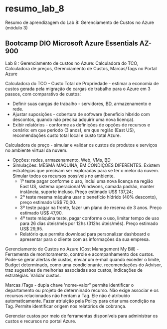 # resumo_lab_8
Resumo de aprendizagem do Lab 8: Gerenciamento de Custos no Azure (módulo 3)
## Bootcamp DIO Microsoft Azure Essentials AZ-900
Lab 8 : Gerenciamento de custos no Azure: Calculadora do TCO, Calculadora de preços, Gerenciamento de Custos, Marcas/Tags no Portal Azure

Calculadora do TCO - Custo Total de Propriedade - estimar a economia de custos gerada pela migração de cargas de trabalho para o Azure em 3 passos, com comparativo de custos:
- Definir suas cargas de trabalho - servidores, BD, armazenamento e rede.
- Ajustar suposições - cobertura de software (benefício híbrido com descontos, quando não precisa adquirir uma nova licença).
- Exibir relatórios - conforme as definições de opções de recursos e cenário: em que período (3 anos), em que região (East US), recomendações custo total local e custo total Azure.

Calculadora de preço - simular e validar os custos de produtos e serviços no ambiente virtual da nuvem. 
  - Opções: redes, armazenamento, Web, VMs, BD
- Simulações: MESMA MÁQUINA, EM CONDIÇÕES DIFERENTES. Existem estratégias que precisam ser exploradas para se ter o melor da nuvem. Simular todos os recursos possíveis no ambiente.
  - 1º teste pagar conforme o uso, inclui uma nova licença na região East US, sistema operacional Windwons, camada padrão, manter instância, suporte incluso. Preço estimado US$ 137,24;
  - 2º teste mesma máquina usar o benefício hídrido (40% desconto), preço estimado US$ 70,00.
  - 3º teste pagar na frente, fazer um plano de reserva de 3 anos. Preço estimado US$ 47,90.
  - 4º teste máquina teste, pagar conforme o uso, limitar tempo de uso para 26 dias úteis/mês por 12hs (312hs úteis/mês). Preço estimado US$ 29,95.
  - Relatório que permite download para personalizar dashboard e apresentar para o cliente com as informações da sua empresa.

Gerenciamento de Custos no Azure (Cost Management My Bill) - Ferramenta de monitoramento, controle e acompanhamento dos custos. Pode-se gerar alertas de custos, enviar um e-mail quando exceder o limite, Budget determinado, como uma condicionante. recomendações do Advisor, traz sugestões de melhorias associadas aos custos, indicações de estratégias. Validar custos.

Marcas /Tags - dupla chave 'nome-valor" permite identificar o departamento ou projeto de determinado recurso. Não exige associar e os recursos relacionados não herdam a Tag. Ele não é atribuído automaticamente. Fazer atriuição pela Policy para criar uma condição na Tag. Permite identificar origem nos relatórios de cobrança.

Gerenciar custos por meio de ferramentas disponíveis para administrar os custos e recursos no portal Azure.
